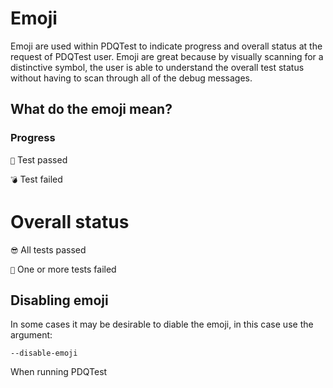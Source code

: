 # Emoji

Emoji are used within PDQTest to indicate progress and overall status at the request of PDQTest user.  Emoji are great because by visually scanning for a distinctive symbol, the user is able to understand the overall test status without having to scan through all of the debug messages.

## What do the emoji mean?

### Progress
`😬` Test passed

`💣` Test failed

# Overall status
`😎` All tests passed

`💩` One or more tests failed


## Disabling emoji
In some cases it may be desirable to diable the emoji, in this case use the argument:

```
--disable-emoji
```

When running PDQTest
